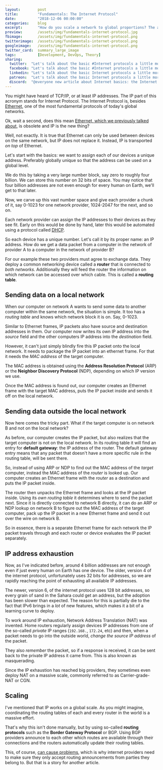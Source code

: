 ```yaml
---
layout:        post
title:         "Fundamentals: The Internet Protocol"
date:          "2018-12-06 00:00:00"
categories:    blog
excerpt:       "How do you scale a network to global proportions? The answer is the Internet Protocol. Let's dive into it."
preview:       /assets/img/fundamentals-internet-protocol.jpg
fbimage:       /assets/img/fundamentals-internet-protocol.png
twitterimage:  /assets/img/fundamentals-internet-protocol.png
googleimage:   /assets/img/fundamentals-internet-protocol.png
twitter_card:  summary_large_image
tags:          [Development, DevOps, Theory]
sharing:
  twitter:  "Let's talk about the basic #Internet protocols a little more!" 
  facebook: "Let's talk about the basic #Internet protocols a little more!"
  linkedin: "Let's talk about the basic Internet protocols a little more!"
  patreon:  "Let's talk about the basic Internet protocols a little more!"
  discord:  "@everyone new article about Internet basics: the Internet Protocol"
---
```


You might have heard of TCP/IP, or at least IP addresses. The IP part of this acronym stands for Internet Protocol. The
Internet Protocol is, besides [Ethernet](/blog/fundamentals-ethernet-explained), one of the most fundamental protocols
of today's global networks.

Ok, wait a second, does this mean [Ethernet, which we previously talked about](/blog/fundamentals-ethernet-explained),
is obsolete and IP is the new thing?

Well, not exactly. It is true that Ethernet can only be used between devices on the same network, but IP does not
replace it. Instead, IP is transported *on top* of Ethernet.

Let's start with the basics: we want to assign each of our devices a unique address. Preferably globally unique so that
the address can be used on a global level.

We do this by taking a very large number block, say zero to roughly four billion. We can store this number on 32 bits of
space. You may notice that four billion addresses are not even enough for every human on Earth, we'll get to that later.

Now, we carve up this vast number space and give each provider a chunk of it, say 0-1023 for one network provider,
1024-2047 for the next, and so on.

Each network provider can assign the IP addresses to their devices as they see fit. Early on this would be done by hand,
later this would be automated using a protocol called [DHCP]().

So each device has a unique number. Let's call it by its proper name: an IP address. How do we get a data packet from
a computer in the network of provider A to a computer in the network of provider B?

For our example these two providers must agree to exchange data. They deploy a common networking device called a
**router** that is connected to *both networks*. Additionally they will feed the router the information on which network
can be accessed over which cable. This is called a **routing table**.

## Sending data on a local network

When our computer on network A wants to send some data to another computer within the same network, the situation is
simple. It too has a *routing table* and knows which network block it is on. Say, 0-1023.

Similar to Ethernet frames, IP packets also have source and destination addresses in them. Our computer now writes its
own IP address into the *source* field and the other computers IP address into the *destination* field.

However, it can't just simply blindly fire this IP packet onto the local network. It needs to package the IP packet into
an ethernet frame. For that it needs the *MAC address* of the target computer.

The MAC address is obtained using the **Address Resolution Protocol** (ARP) or the **Neighbor Discovery Protocol**
(NDP), depending on which IP version we use.

Once the MAC address is found out, our computer creates an Ethernet frame with the target MAC address, puts the IP 
packet inside and sends it off on the local network.

## Sending data outside the local network

Now here comes the tricky part. What if the target computer is on network B and not on the local network?

As before, our computer creates the IP packet, but also realizes that the target computer is not on the local network.
In its routing table it will find an entry for **default gateway**: the IP address of the router. The default gateway 
entry means that any packet that doesn't have a more specific rule in the routing table, will be sent there.

So, instead of using ARP or NDP to find out the MAC address of the *target* computer, instead the MAC address of the 
*router* is looked up. Our computer creates an Ethernet frame with the *router* as a destination and puts the IP packet
inside.

The router then unpacks the Ethernet frame and looks at the IP packet inside. Using its *own routing table* it
determines where to send the packet next. Since it is directly connected to network B directly, it can do an ARP or
NDP lookup on network B to figure out the MAC address of the target computer, pack up the IP packet in a new Ethernet
frame and send it out over the wire on network B.

So in essence, there is a separate Ethernet frame for each network the IP packet travels through and each router or
device evaluates the IP packet separately.

## IP address exhaustion

Now, as I've indicated before, around 4 billion addresses are not enough even if just every human on Earth
has one device. The older, version 4 of the internet protocol, unfortunately uses 32 bits for addresses, so we are
rapidly reaching the point of exhausting all available IP addresses.

The newer, version 6, of the internet protocol uses 128 bit addresses, so every grain of sand in the Sahara could get an
address, but the adoption has been slower than expected. The reason for this is partially die to the fact that IPv6
brings in a *lot* of new features, which makes it a bit of a learning curve to deploy.

To work around IP exhaustion, Network Address Translation (NAT) was invented. Home routers regularly assign devices
IP addresses from one of the so-called *private* IP ranges (`192.168.`, `172.24`, etc) and then, when a packet needs to
go into the outside world, *change the source IP address* of the packet.

They also *remember* the packet, so if a response is received, it can be sent back to the private IP address it came
from. This is also known as masquerading.

Since the IP exhaustion has reached big providers, they sometimes even deploy NAT on a massive scale, commonly 
referred to as Carrier-grade-NAT or CGN. 

## Scaling

I've mentioned that IP works on a global scale. As you might imagine, coordinating the routing tables of each and every
router in the world is a massive effort.

That's why this isn't done manually, but by using so-called **routing protocols** such as the **Border Gateway
Protocol** or BGP. Using BGP providers announce to each other which routes are available through their connections and
the routers automatically update their routing tables.

This, of course, [can cause problems](https://blog.cloudflare.com/the-story-of-two-outages/), which is why internet
providers need to make sure they only accept routing announcements from parties they belong to. But that is a story
for another article.